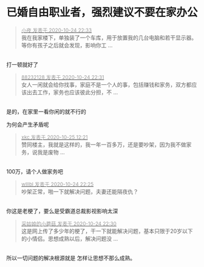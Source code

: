 # 已婚自由职业者，强烈建议不要在家办公


<div class="quote"><blockquote><font size="2"><a href="https://www.hostloc.com/forum.php?mod=redirect&amp;goto=findpost&amp;pid=9348054&amp;ptid=758127" target="_blank"><font color="#999999">小夜 发表于 2020-10-24 22:33</font></a></font><br />
我在我家楼下，单独装了一个车库，用于放置我的几台电脑和若干显示器。<br />
等你有孩子之后就会发现，影响你工 ...</blockquote></div><br />
打一顿就好了<img src="static/image/smiley/default/lol.gif" smilieid="12" border="0" alt="" />

<div class="quote"><blockquote><font size="2"><a href="https://www.hostloc.com/forum.php?mod=redirect&amp;goto=findpost&amp;pid=9348049&amp;ptid=758127" target="_blank"><font color="#999999">88232128 发表于 2020-10-24 22:31</font></a></font><br />
女人一闲就会给你找事，家庭不是一个人的事，包括赚钱和家务，双方都应该出去工作，家务也应该彼此分担，不 ...</blockquote></div><br />
是的，在家里一看你闲的就不行的

为何会产生矛盾呢

<div class="quote"><blockquote><font size="2"><a href="https://www.hostloc.com/forum.php?mod=redirect&amp;goto=findpost&amp;pid=9349374&amp;ptid=758127" target="_blank"><font color="#999999">xkc 发表于 2020-10-25 12:21</font></a></font><br />
赞同楼主，我就是这样的，我一年一百多万，还是要吵架，因为我不做家务，说我是废物 ...</blockquote></div><br />
100万，请个人做家务吧

<div class="quote"><blockquote><font size="2"><a href="https://www.hostloc.com/forum.php?mod=redirect&amp;goto=findpost&amp;pid=9348014&amp;ptid=758127" target="_blank"><font color="#999999">wlllbl 发表于 2020-10-24 22:25</font></a></font><br />
吵架正常，啪一下就解决问题，夫妻还能隔夜仇？</blockquote></div><br />
你这是老梗了，要么是受霸道总裁影视影响太深

<div class="quote"><blockquote><font size="2"><a href="https://www.hostloc.com/forum.php?mod=redirect&amp;goto=findpost&amp;pid=9348037&amp;ptid=758127" target="_blank"><font color="#999999">采姑娘的小蘑菇 发表于 2020-10-24 22:30</font></a></font><br />
这是网上传了多少年的梗了，干一下就能解决问题，基本只限于20岁以下的小情侣。思想成熟以后，解决问题没 ...</blockquote></div><br />
所以一切问题的解决根源就是 怎样让思想不那么成熟。
